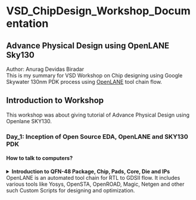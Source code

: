 # VSD_ChipDesign_Workshop_Documentation
<h2>Advance Physical Design using OpenLANE Sky130</h2>
Author: Anurag Devidas Biradar
<br>
This is my summary for VSD Workshop on Chip designing using Google Skywater 130nm PDK process using <a href="https://github.com/efabless/openlane2">OpenLANE</a> tool chain flow.
<h2>Introduction to Workshop</h2>
This workshop was about giving tutorial of Advance Physical Design using Openlane SKY130.
<h3>Day_1: Inception of Open Source EDA, OpenLANE and SKY130 PDK</h3>
<h4>How to talk to computers?</h4>
<details><summary><b>Introduction to QFN-48 Package, Chip, Pads, Core, Die and IPs</b></summary>
<br>
Arduino Leonardo is a common example of electronics board. It is based on ATmega32u4 chip, and for which we are intrested about. 
<br><br>
![](../Arduino%20Leonardo%20Board.png)
<br>
Basic fundamental terminologies:
<br><br>
<b>Package:</b>
It is a housing in which ICs are placed. Ex: QFN48 (i.e., Quad Flat No-Lead Package with 48 leads) is one of kind of package in market.
<br><br>
<b>Wire bonds:</b>
It is an electrical interconnection between pins and chip.  
<br><br>
<b>Pads:</b>
Metal connections on IC package which provide electrical connection between chip and PCB.
<br><br>
<b>Core:</b>
It is a place where all the digital logic (such as AND gate, OR gate, etc.) is placed. 
<br><br>
<b>Die:</b>
It is small piece of semiconductor material on which IC is fabricated. Also, die contains many number of cores in it. 
<br><br>
<b>Foundry IPs:</b>
Foundry IPs (Intellectual Property) are predesigned blocks which can be directly used by customers of that foundry. It includes blocks like SRAM, ADC, DAC, PLL, etc.
<br><br>
<b>Macros:</b>
It is pieces of predesigned logic blocks which can be used without need of designing them from start. 
<br><br>


</details>
OpenLANE is an automated tool chain for RTL to GDSII flow. 
It includes various tools like Yosys, OpenSTA, OpenROAD, Magic, Netgen and other such Custom Scripts for designing and optimization.
